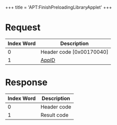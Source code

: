 +++
title = 'APT:FinishPreloadingLibraryApplet'
+++

# Request

| Index Word | Description                                    |
|------------|------------------------------------------------|
| 0          | Header code \[0x00170040\]                     |
| 1          | [AppID](NS_and_APT_Services#AppIDs "wikilink") |

# Response

| Index Word | Description |
|------------|-------------|
| 0          | Header code |
| 1          | Result code |
